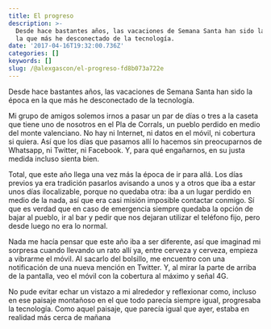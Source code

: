 ```yaml
---
title: El progreso
description: >-
  Desde hace bastantes años, las vacaciones de Semana Santa han sido la época en
  la que más he desconectado de la tecnología.
date: '2017-04-16T19:32:00.736Z'
categories: []
keywords: []
slug: /@alexgascon/el-progreso-fd8b073a722e
---
```


Desde hace bastantes años, las vacaciones de Semana Santa han sido la época en la que más he desconectado de la tecnología.

Mi grupo de amigos solemos irnos a pasar un par de días o tres a la caseta que tiene uno de nosotros en el Pla de Corrals, un pueblo perdido en medio del monte valenciano. No hay ni Internet, ni datos en el móvil, ni cobertura si quiera. Así que los días que pasamos allí lo hacemos sin preocuparnos de Whatsapp, ni Twitter, ni Facebook. Y, para qué engañarnos, en su justa medida incluso sienta bien.

Total, que este año llega una vez más la época de ir para allá. Los días previos ya era tradición pasarlos avisando a unos y a otros que iba a estar unos días ilocalizable, porque no quedaba otra: iba a un lugar perdido en medio de la nada, así que era casi misión imposible contactar conmigo. Sí que es verdad que en caso de emergencia siempre quedaba la opción de bajar al pueblo, ir al bar y pedir que nos dejaran utilizar el teléfono fijo, pero desde luego no era lo normal.

Nada me hacía pensar que este año iba a ser diferente, así que imaginad mi sorpresa cuando llevando un rato allí ya, entre cerveza y cerveza, empieza a vibrarme el móvil. Al sacarlo del bolsillo, me encuentro con una notificación de una nueva mención en Twitter. Y, al mirar la parte de arriba de la pantalla, veo el móvil con la cobertura al máximo y señal 4G.

No pude evitar echar un vistazo a mi alrededor y reflexionar como, incluso en ese paisaje montañoso en el que todo parecía siempre igual, progresaba la tecnología. Como aquel paisaje, que parecía igual que ayer, estaba en realidad más cerca de mañana